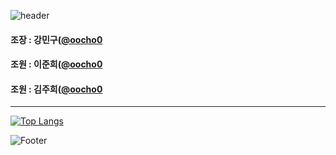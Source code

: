 ![header](https://capsule-render.vercel.app/api?type=rounded&color=auto&height=120&section=header&text=3조github!&fontSize=40)


#### 조장 : 강민구([@oocho0](https://)
#### 조원 : 이준희([@oocho0](https://)
#### 조원 : 김주희([@oocho0](https://)


---

[![Top Langs](https://github-readme-stats.vercel.app/api/top-langs/?username=oocho0)](https://github.com/oocho0/github-readme-stats)


![Footer](https://capsule-render.vercel.app/api?type=waving&color=auto&height=150&section=footer)
